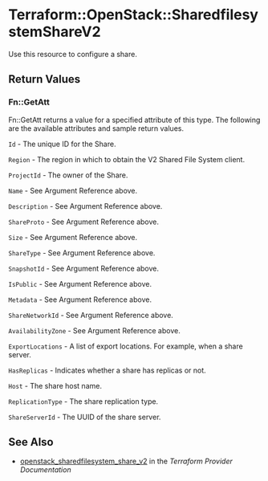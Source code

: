# Terraform::OpenStack::SharedfilesystemShareV2

Use this resource to configure a share.

## Return Values

### Fn::GetAtt

Fn::GetAtt returns a value for a specified attribute of this type. The following are the available attributes and sample return values.

`Id` - The unique ID for the Share.

`Region` - The region in which to obtain the V2 Shared File System client.

`ProjectId` - The owner of the Share.

`Name` - See Argument Reference above.

`Description` - See Argument Reference above.

`ShareProto` - See Argument Reference above.

`Size` - See Argument Reference above.

`ShareType` - See Argument Reference above.

`SnapshotId` - See Argument Reference above.

`IsPublic` - See Argument Reference above.

`Metadata` - See Argument Reference above.

`ShareNetworkId` - See Argument Reference above.

`AvailabilityZone` - See Argument Reference above.

`ExportLocations` - A list of export locations. For example, when a share server.

`HasReplicas` - Indicates whether a share has replicas or not.

`Host` - The share host name.

`ReplicationType` - The share replication type.

`ShareServerId` - The UUID of the share server.

## See Also

* [openstack_sharedfilesystem_share_v2](https://www.terraform.io/docs/providers/openstack/r/sharedfilesystem_share_v2.html) in the _Terraform Provider Documentation_